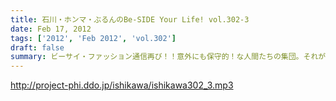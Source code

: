 ```yaml
---
title: 石川・ホンマ・ぶるんのBe-SIDE Your Life! vol.302-3
date: Feb 17, 2012
tags: ['2012', 'Feb 2012', 'vol.302']
draft: false
summary: ビーサイ・ファッション通信再び！！意外にも保守的！な人間たちの集団。それがビーサイ。そして「ケッタイガールズ」とは「がんばっているフツー女子なのでは！？」という指摘多数。ひねくれもんたちの集団でもあるのです。NAMAE
---
```


http://project-phi.ddo.jp/ishikawa/ishikawa302_3.mp3
